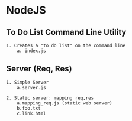 
# NodeJS

## To Do List Command Line Utility
	1. Creates a "to do list" on the command line
		a. index.js
	
## Server (Req, Res)
	1. Simple Server
		a.server.js

	2. Static server: mapping req,res
		a.mapping_req.js (static web server)
		b.foo.txt
		c.link.html
